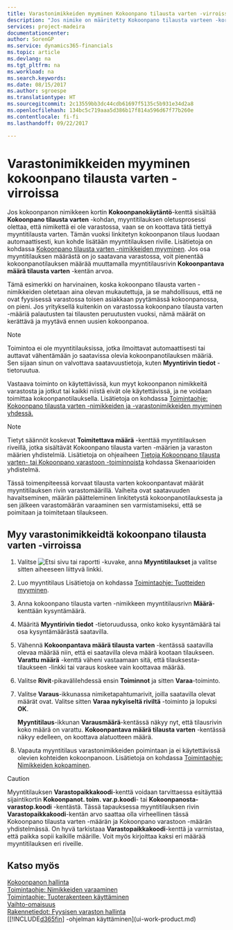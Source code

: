 ```yaml
---
title: Varastonimikkeiden myyminen Kokoonpano tilausta varten -virroissa | Microsoft Docs
description: "Jos nimike on määritetty Kokoonpano tilausta varteen -korttiin, myyntitilauksen oletusprosessi olettaa, että nimikettä ei ole varastossa vaan että se on koottava tätä tiettyä myyntitilausta varten. Tämän vuoksi linkitetyn kokoonpanon tilaus luodaan automaattisesti, kun kohde lisätään myyntitilauksen riville."
services: project-madeira
documentationcenter: 
author: SorenGP
ms.service: dynamics365-financials
ms.topic: article
ms.devlang: na
ms.tgt_pltfrm: na
ms.workload: na
ms.search.keywords: 
ms.date: 08/15/2017
ms.author: sgroespe
ms.translationtype: HT
ms.sourcegitcommit: 2c13559bb3dc44cdb61697f5135c5b931e34d2a8
ms.openlocfilehash: 134bc5c719aaa5d386b17f814a596d67f77b260e
ms.contentlocale: fi-fi
ms.lasthandoff: 09/22/2017

---
```

# <a name="how-to-sell-inventory-items-in-assemble-to-order-flows"></a>Varastonimikkeiden myyminen kokoonpano tilausta varten -virroissa
Jos kokoonpanon nimikkeen kortin **Kokoonpanokäytäntö**-kenttä sisältää **Kokoonpano tilausta varten** -kohdan, myyntitilauksen oletusprosessi olettaa, että nimikettä ei ole varastossa, vaan se on koottava tätä tiettyä myyntitilausta varten. Tämän vuoksi linkitetyn kokoonpanon tilaus luodaan automaattisesti, kun kohde lisätään myyntitilauksen riville. Lisätietoja on kohdassa [Kokoonpano tilausta varten -nimikkeiden myyminen](assembly-how-to-sell-items-assembled-to-order.md). Jos osa myyntitilauksen määrästä on jo saatavana varastossa, voit pienentää kokoonpanotilauksen määrää muuttamalla myyntitilausrivin **Kokoonpantava määrä tilausta varten** -kentän arvoa.  

Tämä esimerkki on harvinainen, koska kokoonpano tilausta varten -nimikkeiden oletetaan aina olevan mukautettuja, ja se mahdollisuus, että ne ovat fyysisessä varastossa toisen asiakkaan pyytämässä kokoonpanossa, on pieni. Jos yrityksellä kuitenkin on varastossa kokoonpano tilausta varten -määriä palautusten tai tilausten peruutusten vuoksi, nämä määrät on kerättävä ja myytävä ennen uusien kokoonpanoa.  

> [!NOTE]  
>  Toimintoa ei ole myyntitilauksissa, jotka ilmoittavat automaattisesti tai auttavat vähentämään jo saatavissa olevia kokoonpanotilauksen määriä. Sen sijaan sinun on valvottava saatavuustietoja, kuten **Myyntirivin tiedot** -tietoruutua.  

Vastaava toiminto on käytettävissä, kun myyt kokoonpanon nimikkeitä varastosta ja jotkut tai kaikki niistä eivät ole käytettävissä, ja ne voidaan toimittaa kokoonpanotilauksella. Lisätietoja on kohdassa [Toimintaohje: Kokoonpano tilausta varten -nimikkeiden ja -varastonimikkeiden myyminen yhdessä.](assembly-how-to-sell-assemble-to-order-items-and-inventory-items-together.md)  

> [!NOTE]  
>  Tietyt säännöt koskevat **Toimitettava määrä** -kenttää myyntitilauksen riveillä, jotka sisältävät Kokoonpano tilausta varten -määrien ja varaston määrien yhdistelmiä. Lisätietoja on ohjeaiheen [Tietoja Kokoonpano tilausta varten- tai Kokoonpano varastoon -toiminnoista](assembly-assemble-to-order-or-assemble-to-stock.md) kohdassa Skenaarioiden yhdistelmä.  

Tässä toimenpiteessä korvaat tilausta varten kokoonpantavat määrät myyntitilauksen rivin varastomäärillä. Vaiheita ovat saatavuuden havaitseminen, määrän päätteleminen linkitetystä kokoonpanotilauksesta ja sen jälkeen varastomäärän varaaminen sen varmistamiseksi, että se poimitaan ja toimitetaan tilaukseen.  

## <a name="to-sell-inventory-items-in-assemble-to-order-flows"></a>Myy varastonimikkeidtä kokoonpano tilausta varten -virroissa  
1.  Valitse ![Etsi sivu tai raportti](media/ui-search/search_small.png "Etsi sivu tai raportti -kuvake") -kuvake, anna **Myyntitilaukset** ja valitse sitten aiheeseen liittyvä linkki.  
2.  Luo myyntitilaus Lisätietoja on kohdassa [Toimintaohje: Tuotteiden myyminen](sales-how-sell-products.md).  
3.  Anna kokoonpano tilausta varten -nimikkeen myyntitilausrivn **Määrä**-kenttään kysyntämäärä.  
4.  Määritä **Myyntirivin tiedot** -tietoruudussa, onko koko kysyntämäärä tai osa kysyntämäärästä saatavilla.  
5.  Vähennä **Kokoonpantava määrä tilausta varten** -kentässä saatavilla olevaa määrää niin, että ei saatavilla oleva määrä kootaan tilaukseen. **Varattu määrä** -kenttä väheni vastaamaan sitä, että tilauksesta-tilaukseen -linkki tai varaus koskee vain koottavaa määrää.  
6.  Valitse **Rivit**-pikavälilehdessä ensin **Toiminnot** ja sitten **Varaa**-toiminto.  
7.  Valitse **Varaus**-ikkunassa nimiketapahtumarivit, joilla saatavilla olevat määrät ovat. Valitse sitten **Varaa nykyiseltä riviltä** -toiminto ja lopuksi **OK**.  

    **Myyntitilaus**-ikkunan **Varausmäärä**-kentässä näkyy nyt, että tilausrivin koko määrä on varattu. **Kokoonpantava määrä tilausta varten** -kentässä näkyy edelleen, on koottava alatuotteen määrä.  

8.  Vapauta myyntitilaus varastonimikkeiden poimintaan ja ei käytettävissä olevien kohteiden kokoonpanoon. Lisätietoja on kohdassa [Toimintaohje: Nimikkeiden kokoaminen](assembly-how-to-assemble-items.md).  

> [!CAUTION]  
>  Myyntitilauksen **Varastopaikkakoodi**-kenttä voidaan tarvittaessa esitäyttää sijaintikortin **Kokoonpanot. toim. var.p.koodi**- tai **Kokoonpanosta-varastop.koodi** -kentästä. Tässä tapauksessa myyntitilauksen rivin **Varastopaikkakoodi**-kentän arvo saattaa olla virheellinen tässä Kokoonpano tilausta varten -määrän ja Kokoonpano varastoon -määrän yhdistelmässä. On hyvä tarkistaaa **Varastopaikkakoodi**-kenttä ja varmistaa, että paikka sopii kaikille määrille. Voit myös kirjoittaa kaksi eri määrää myyntitilauksen eri riveille.  

## <a name="see-also"></a>Katso myös  
[Kokoonpanon hallinta](assembly-assemble-items.md)  
[Toimintaohje: Nimikkeiden varaaminen](inventory-how-to-reserve-items.md)  
[Toimintaohje: Tuoterakenteen käyttäminen](inventory-how-work-BOMs.md)  
[Vaihto-omaisuus](inventory-manage-inventory.md)  
[Rakennetiedot: Fyysisen varaston hallinta](design-details-warehouse-management.md)  
[[!INCLUDE[d365fin](includes/d365fin_md.md)] -ohjelman käyttäminen](ui-work-product.md)

